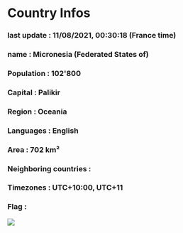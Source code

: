 # Country  Infos
### last update : 11/08/2021, 00:30:18 (France time)

### name : Micronesia (Federated States of)
### Population : 102'800
### Capital : Palikir
### Region : Oceania
### Languages : English
### Area : 702 km²
### Neighboring countries : 
### Timezones : UTC+10:00, UTC+11

### Flag :
![](https://restcountries.eu/data/fsm.svg)